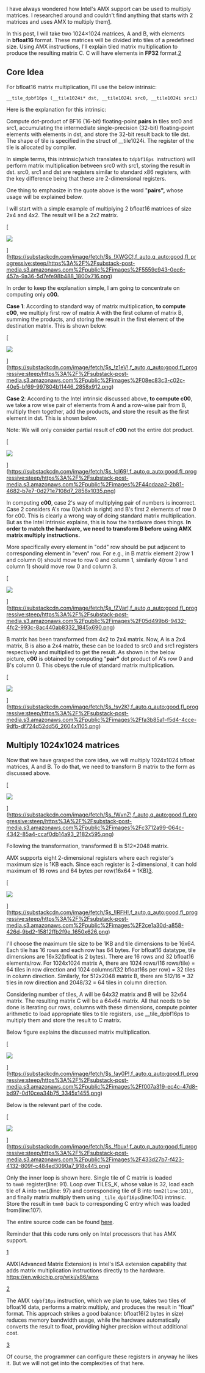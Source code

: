 I have always wondered how Intel's AMX support can be used to multiply matrices. I researched around and couldn't find anything that starts with 2 matrices and uses AMX to multiply them[1](https://thoughtsorganized.substack.com/p/using-intels-amxadvanced-matrix-extensions#footnote-1-163968298).

In this post, I will take two 1024×1024 matrices, A and B, with elements in **bfloat16** format. These matrices will be divided into tiles of a predefined size. Using AMX instructions, I'll explain tiled matrix multiplication to produce the resulting matrix C. C will have elements in **FP32** format.[2](https://thoughtsorganized.substack.com/p/using-intels-amxadvanced-matrix-extensions#footnote-2-163968298)

**Core Idea**
-------------

For bfloat16 matrix multiplication, I'll use the below intrinsic:

`__tile_dpbf16ps (__tile1024i* dst, __tile1024i src0, __tile1024i src1)`

Here is the explanation for this intrinsic:

Compute dot-product of BF16 (16-bit) floating-point **pairs** in tiles src0 and src1, accumulating the intermediate single-precision (32-bit) floating-point elements with elements in dst, and store the 32-bit result back to tile dst. The shape of tile is specified in the struct of __tile1024i. The register of the tile is allocated by compiler.

In simple terms, this intrinsic(which translates to `tdpbf16ps `instruction) will perform matrix multiplication between src0 with src1, storing the result in dst. src0, src1 and dst are registers similar to standard x86 registers, with the key difference being that these are 2-dimensional registers.

One thing to emphasize in the quote above is the word "**pairs",** whose usage will be explained below.

I will start with a simple example of multiplying 2 bfloat16 matrices of size 2x4 and 4x2. The result will be a 2x2 matrix.

[

![](https://substackcdn.com/image/fetch/$s_!XWGC!,w_1456,c_limit,f_auto,q_auto:good,fl_progressive:steep/https%3A%2F%2Fsubstack-post-media.s3.amazonaws.com%2Fpublic%2Fimages%2F5559c943-0ec6-457a-9a36-5d7efe98b488_1800x716.png)

](https://substackcdn.com/image/fetch/$s_!XWGC!,f_auto,q_auto:good,fl_progressive:steep/https%3A%2F%2Fsubstack-post-media.s3.amazonaws.com%2Fpublic%2Fimages%2F5559c943-0ec6-457a-9a36-5d7efe98b488_1800x716.png)

In order to keep the explanation simple, I am going to concentrate on computing only **c00.**

**Case 1**: According to standard way of matrix multiplication, **to compute c00**, we multiply first row of matrix A with the first column of matrix B, summing the products, and storing the result in the first element of the destination matrix. This is shown below.

[

![](https://substackcdn.com/image/fetch/$s_!z1eV!,w_1456,c_limit,f_auto,q_auto:good,fl_progressive:steep/https%3A%2F%2Fsubstack-post-media.s3.amazonaws.com%2Fpublic%2Fimages%2F08ec83c3-c02c-40e5-bf69-997804b11446_2858x912.png)

](https://substackcdn.com/image/fetch/$s_!z1eV!,f_auto,q_auto:good,fl_progressive:steep/https%3A%2F%2Fsubstack-post-media.s3.amazonaws.com%2Fpublic%2Fimages%2F08ec83c3-c02c-40e5-bf69-997804b11446_2858x912.png)

**Case 2**: According to the Intel intrinsic discussed above, **to compute c00**, we take a row wise pair of elements from A and a row-wise pair from B, multiply them together, add the products, and store the result as the first element in dst. This is shown below.

Note: We will only consider partial result of **c00** not the entire dot product.

[

![](https://substackcdn.com/image/fetch/$s_!cI69!,w_1456,c_limit,f_auto,q_auto:good,fl_progressive:steep/https%3A%2F%2Fsubstack-post-media.s3.amazonaws.com%2Fpublic%2Fimages%2F44cdaaa2-2b81-4682-b7e7-0d271e7108d7_2858x1035.png)

](https://substackcdn.com/image/fetch/$s_!cI69!,f_auto,q_auto:good,fl_progressive:steep/https%3A%2F%2Fsubstack-post-media.s3.amazonaws.com%2Fpublic%2Fimages%2F44cdaaa2-2b81-4682-b7e7-0d271e7108d7_2858x1035.png)

In computing **c00**, case 2's way of multiplying pair of numbers is incorrect. Case 2 considers A's row 0(which is right) and B's first 2 elements of row 0 for c00. This is clearly a wrong way of doing standard matrix multiplication. But as the Intel Intrinsic explains, this is how the hardware does things. **In order to match the hardware, we need to transform B before using AMX matrix multiply instructions.**

More specifically every element in "odd" row should be put adjacent to corresponding element in "even" row. For e.g., in B matrix element 2(row 1 and column 0) should move to row 0 and column 1, similarly 4(row 1 and column 1) should move row 0 and column 3.

[

![](https://substackcdn.com/image/fetch/$s_!ZVar!,w_1456,c_limit,f_auto,q_auto:good,fl_progressive:steep/https%3A%2F%2Fsubstack-post-media.s3.amazonaws.com%2Fpublic%2Fimages%2F05d499b6-9432-4fc2-993c-8ac440ab8332_1845x690.png)

](https://substackcdn.com/image/fetch/$s_!ZVar!,f_auto,q_auto:good,fl_progressive:steep/https%3A%2F%2Fsubstack-post-media.s3.amazonaws.com%2Fpublic%2Fimages%2F05d499b6-9432-4fc2-993c-8ac440ab8332_1845x690.png)

B matrix has been transformed from 4x2 to 2x4 matrix. Now, A is a 2x4 matrix, B is also a 2x4 matrix, these can be loaded to src0 and src1 registers respectively and multiplied to get the result. As shown in the below picture, **c00** is obtained by computing "**pair"** dot product of A's row 0 and B's column 0. This obeys the rule of standard matrix multiplication.

[

![](https://substackcdn.com/image/fetch/$s_!sv2K!,w_1456,c_limit,f_auto,q_auto:good,fl_progressive:steep/https%3A%2F%2Fsubstack-post-media.s3.amazonaws.com%2Fpublic%2Fimages%2Ffa3b85a1-f5d4-4cce-9dfb-df724d52dd56_2604x1105.png)

](https://substackcdn.com/image/fetch/$s_!sv2K!,f_auto,q_auto:good,fl_progressive:steep/https%3A%2F%2Fsubstack-post-media.s3.amazonaws.com%2Fpublic%2Fimages%2Ffa3b85a1-f5d4-4cce-9dfb-df724d52dd56_2604x1105.png)

Multiply 1024x1024 matrices
---------------------------

Now that we have grasped the core idea, we will multiply 1024x1024 bfloat matrices, A and B. To do that, we need to transform B matrix to the form as discussed above.

[

![](https://substackcdn.com/image/fetch/$s_!WvnZ!,w_1456,c_limit,f_auto,q_auto:good,fl_progressive:steep/https%3A%2F%2Fsubstack-post-media.s3.amazonaws.com%2Fpublic%2Fimages%2Fc3712a99-064c-4342-85a4-ccaf0db14a93_2182x595.png)

](https://substackcdn.com/image/fetch/$s_!WvnZ!,f_auto,q_auto:good,fl_progressive:steep/https%3A%2F%2Fsubstack-post-media.s3.amazonaws.com%2Fpublic%2Fimages%2Fc3712a99-064c-4342-85a4-ccaf0db14a93_2182x595.png)

Following the transformation, transformed B is 512×2048 matrix.

AMX supports eight 2-dimensional registers where each register's maximum size is 1KB each. Since each register is 2-dimensional, it can hold maximum of 16 rows and 64 bytes per row(16x64 = 1KB)[3](https://thoughtsorganized.substack.com/p/using-intels-amxadvanced-matrix-extensions#footnote-3-163968298).

[

![](https://substackcdn.com/image/fetch/$s_!IRFH!,w_1456,c_limit,f_auto,q_auto:good,fl_progressive:steep/https%3A%2F%2Fsubstack-post-media.s3.amazonaws.com%2Fpublic%2Fimages%2F2ce1a30d-a858-426d-9bd2-15812ffb2f9e_1650x626.png)

](https://substackcdn.com/image/fetch/$s_!IRFH!,f_auto,q_auto:good,fl_progressive:steep/https%3A%2F%2Fsubstack-post-media.s3.amazonaws.com%2Fpublic%2Fimages%2F2ce1a30d-a858-426d-9bd2-15812ffb2f9e_1650x626.png)

I'll choose the maximum tile size to be 1KB and tile dimensions to be 16x64. Each tile has 16 rows and each row has 64 bytes. For bfloat16 datatype, tile dimensions are 16x32(bfloat is 2 bytes). There are 16 rows and 32 bfloat16 elements/row. For 1024x1024 matrix A, there are 1024 rows/(16 rows/tile) = 64 tiles in row direction and 1024 columns/(32 bfloat16s per row) = 32 tiles in column direction. Similarly, for 512x2048 matrix B, there are 512/16 = 32 tiles in row direction and 2048/32 = 64 tiles in column direction.

Considering number of tiles, A will be 64x32 matrix and B will be 32x64 matrix. The resulting matrix C will be a 64x64 matrix. All that needs to be done is iterating our rows, columns with these dimensions, compute pointer arithmetic to load appropriate tiles to tile registers, use __tile_dpbf16ps to multiply them and store the result to C matrix.

Below figure explains the discussed matrix multiplication.

[

![](https://substackcdn.com/image/fetch/$s_!ay0P!,w_2400,c_limit,f_auto,q_auto:good,fl_progressive:steep/https%3A%2F%2Fsubstack-post-media.s3.amazonaws.com%2Fpublic%2Fimages%2Ff007a319-ec4c-47d8-bd97-0d10cea34b75_3345x1455.png)

](https://substackcdn.com/image/fetch/$s_!ay0P!,f_auto,q_auto:good,fl_progressive:steep/https%3A%2F%2Fsubstack-post-media.s3.amazonaws.com%2Fpublic%2Fimages%2Ff007a319-ec4c-47d8-bd97-0d10cea34b75_3345x1455.png)

Below is the relevant part of the code.

[

![](https://substackcdn.com/image/fetch/$s_!fbux!,w_1456,c_limit,f_auto,q_auto:good,fl_progressive:steep/https%3A%2F%2Fsubstack-post-media.s3.amazonaws.com%2Fpublic%2Fimages%2F433d27b7-f423-4132-809f-c484ed3090a7_918x445.png)

](https://substackcdn.com/image/fetch/$s_!fbux!,f_auto,q_auto:good,fl_progressive:steep/https%3A%2F%2Fsubstack-post-media.s3.amazonaws.com%2Fpublic%2Fimages%2F433d27b7-f423-4132-809f-c484ed3090a7_918x445.png)

Only the inner loop is shown here. Single tile of C matrix is loaded to `tmm0 `register(line: 91). Loop over TILES_K, whose value is 32, load each tile of A into `tmm1`(line: 97) and corresponding tile of B into `tmm2(line:101)`, and finally matrix multiply them using `_tile_dpbf16ps`(line:104) intrinsic. Store the result in `tmm0 `back to corresponding C entry which was loaded from(line:107).

The entire source code can be found [here](https://github.com/dilipshivaraju/code-samples/tree/main/AMX).

Reminder that this code runs only on Intel processors that has AMX support.

[1](https://thoughtsorganized.substack.com/p/using-intels-amxadvanced-matrix-extensions#footnote-anchor-1-163968298)

AMX(Advanced Matrix Extension) is Intel's ISA extension capability that adds matrix multiplication instructions directly to the hardware. https://en.wikichip.org/wiki/x86/amx

[2](https://thoughtsorganized.substack.com/p/using-intels-amxadvanced-matrix-extensions#footnote-anchor-2-163968298)

The AMX `tdpbf16ps` instruction, which we plan to use, takes two tiles of bfloat16 data, performs a matrix multiply, and produces the result in "float" format. This approach strikes a good balance: bfloat16(2 bytes in size) reduces memory bandwidth usage, while the hardware automatically converts the result to float, providing higher precision without additional cost.

[3](https://thoughtsorganized.substack.com/p/using-intels-amxadvanced-matrix-extensions#footnote-anchor-3-163968298)

Of course, the programmer can configure these registers in anyway he likes it. But we will not get into the complexities of that here.